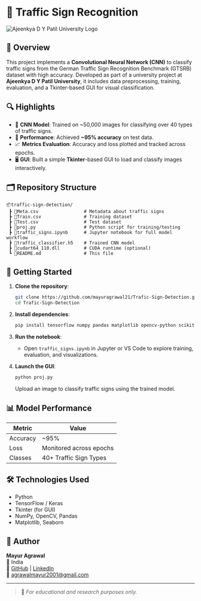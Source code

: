 
# 🚦 Traffic Sign Recognition

![Ajeenkya D Y Patil University Logo](https://upload.wikimedia.org/wikipedia/en/c/c1/Ajeenkya_D_Y_Patil_University_logo.png)

## 🧠 Overview

This project implements a **Convolutional Neural Network (CNN)** to classify traffic signs from the German Traffic Sign Recognition Benchmark (GTSRB) dataset with high accuracy. Developed as part of a university project at **Ajeenkya D Y Patil University**, it includes data preprocessing, training, evaluation, and a Tkinter-based GUI for visual classification.

## 🔍 Highlights

- 🧠 **CNN Model**: Trained on ~50,000 images for classifying over 40 types of traffic signs.
- 🎯 **Performance**: Achieved **~95% accuracy** on test data.
- 📈 **Metrics Evaluation**: Accuracy and loss plotted and tracked across epochs.
- 🖥️ **GUI**: Built a simple **Tkinter**-based GUI to load and classify images interactively.

## 🗂️ Repository Structure

```
📦traffic-sign-detection/
 ┣ 📜Meta.csv                 # Metadata about traffic signs
 ┣ 📜Train.csv                # Training dataset
 ┣ 📜Test.csv                 # Test dataset
 ┣ 📜proj.py                  # Python script for training/testing
 ┣ 📜traffic_signs.ipynb      # Jupyter notebook for full model workflow
 ┣ 📜traffic_classifier.h5    # Trained CNN model
 ┣ 📜cudart64_110.dll         # CUDA runtime (optional)
 ┗ 📜README.md                # This file
```

## 🚀 Getting Started

1. **Clone the repository**:
   ```bash
   git clone https://github.com/mayuragrawal21/Trafic-Sign-Detection.git
   cd Trafic-Sign-Detection
   ```

2. **Install dependencies**:
   ```bash
   pip install tensorflow numpy pandas matplotlib opencv-python scikit-learn pillow
   ```

3. **Run the notebook**:
   - Open `traffic_signs.ipynb` in Jupyter or VS Code to explore training, evaluation, and visualizations.

4. **Launch the GUI**:
   ```bash
   python proj.py
   ```

   Upload an image to classify traffic signs using the trained model.

## 📊 Model Performance

| Metric     | Value       |
|------------|-------------|
| Accuracy   | ~95%        |
| Loss       | Monitored across epochs |
| Classes    | 40+ Traffic Sign Types |

## 🛠 Technologies Used

- Python
- TensorFlow / Keras
- Tkinter (for GUI)
- NumPy, OpenCV, Pandas
- Matplotlib, Seaborn

## 👤 Author

**Mayur Agrawal**  
📍 India  
🔗 [GitHub](https://github.com/mayuragrawal21) | [LinkedIn](https://www.linkedin.com/in/mayur-agrawal21/)  
📧 [agrawalmayur2001@gmail.com](mailto:agrawalmayur2001@gmail.com)

---

> 🛑 *For educational and research purposes only.*
